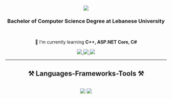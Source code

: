 
<h1 align="center">
    <img src="https://readme-typing-svg.herokuapp.com/?font=Righteous&size=35&center=true&vCenter=true&width=500&height=70&duration=4000&lines=Hi+There!+👋;+I'm+Ali+Haj+Yousef;+A+Computer+Science+Student;" />
</h1>

<h3 align="center">Bachelor of Computer Science Degree at Lebanese University</h3>

<br/>

<div align="center">
  
 🌱 I’m currently learning **C++, ASP.NET Core, C#**

 </div>
 
<div align="center"> 
  <a href="mailto:alihajyoussef00@gmail.com">
    <img src="https://img.shields.io/badge/Gmail-333333?style=for-the-badge&logo=gmail&logoColor=red" />
  </a>
  <a href="https://www.linkedin.com/in/ali-haj-yousef-a1823829a/" target="_blank">
    <img src="https://img.shields.io/badge/LinkedIn-0077B5?style=for-the-badge&logo=linkedin&logoColor=white" target="_blank" />
  </a>
  <a href="https://ali-haj-yousef.github.io/portfolio/" target="_blank">
     <img src="https://img.shields.io/badge/Portfolio-FF5722?style=for-the-badge&logo=todoist&logoColor=white" target="_blank" /> <!-- sqlite, safari, google-chrome are other good icon options -->
  </a>
</div>

 <hr/>
 
<h2 align="center">⚒️ Languages-Frameworks-Tools ⚒️</h2>
<br/>
<div align="center">
    <img src="https://skillicons.dev/icons?i=c,php,cpp,cs,dotnet" />
    <img src="https://skillicons.dev/icons?i=arduino,mysql,visualstudio,vscode" /><br>
</div>
